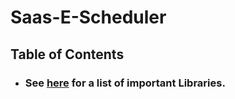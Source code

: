 # Saas-E-Scheduler

## Table of Contents

- ### See [here](README_LIBRARIES.md) for a list of important Libraries.